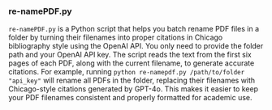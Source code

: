 ### re-namePDF.py
`re-namePDF.py` is a Python script that helps you batch rename PDF files in a folder by turning their filenames into proper citations in Chicago bibliography style using the OpenAI API. You only need to provide the folder path and your OpenAI API key. The script reads the text from the first six pages of each PDF, along with the current filename, to generate accurate citations. For example, running `python re-namepdf.py /path/to/folder "api_key"` will rename all PDFs in the folder, replacing their filenames with Chicago-style citations generated by GPT-4o. This makes it easier to keep your PDF filenames consistent and properly formatted for academic use.
